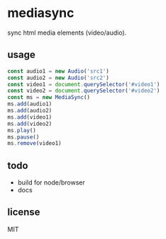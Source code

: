 # mediasync
sync html media elements (video/audio).

## usage
```js
const audio1 = new Audio('src1')
const audio2 = new Audio('src2')
const video1 = document.querySelector('#video1')
const video2 = document.querySelector('#video2')
const ms = new MediaSync()
ms.add(audio1)
ms.add(audio2)
ms.add(video1)
ms.add(video2)
ms.play()
ms.pause()
ms.remove(video1)
```

## todo
- build for node/browser
- docs

## license
MIT
